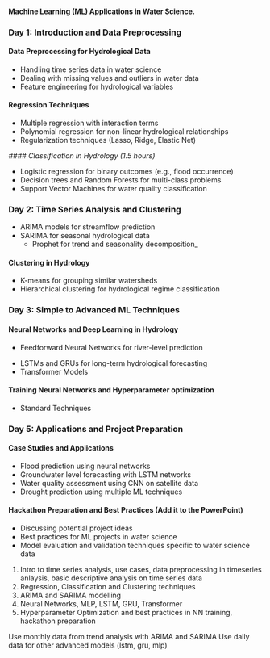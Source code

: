 #### Machine Learning (ML) Applications in Water Science.

### Day 1: Introduction and Data Preprocessing

#### Data Preprocessing for Hydrological Data 

- Handling time series data in water science
- Dealing with missing values and outliers in water data
- Feature engineering for hydrological variables

#### Regression Techniques 

- Multiple regression with interaction terms
- Polynomial regression for non-linear hydrological relationships
- Regularization techniques (Lasso, Ridge, Elastic Net)

_#### Classification in Hydrology (1.5 hours)_

- Logistic regression for binary outcomes (e.g., flood occurrence)
- Decision trees and Random Forests for multi-class problems
- Support Vector Machines for water quality classification


### Day 2: Time Series Analysis and Clustering

- ARIMA models for streamflow prediction
- SARIMA for seasonal hydrological data
  - Prophet for trend and seasonality decomposition_


#### Clustering in Hydrology

- K-means for grouping similar watersheds
- Hierarchical clustering for hydrological regime classification


<!-- #### Dimensionality Reduction and Ensemble Methods

- PCA for simplifying complex hydrological datasets
- Ensemble methods (bagging, boosting) for improved predictions -->


### Day 3: Simple to Advanced ML Techniques


#### Neural Networks and Deep Learning in Hydrology

- Feedforward Neural Networks for river-level prediction
<!-- - CNNs for analyzing satellite imagery of water bodies -->
- LSTMs and GRUs for long-term hydrological forecasting
- Transformer Models

#### Training Neural Networks and Hyperparameter optimization
- Standard Techniques

### Day 5: Applications and Project Preparation


#### Case Studies and Applications

- Flood prediction using neural networks
- Groundwater level forecasting with LSTM networks
- Water quality assessment using CNN on satellite data
- Drought prediction using multiple ML techniques


#### Hackathon Preparation and Best Practices (Add it to the PowerPoint)

- Discussing potential project ideas
- Best practices for ML projects in water science
- Model evaluation and validation techniques specific to water science data





1. Intro to time series analysis, use cases, data preprocessing in timeseries anlaysis, basic descriptive analysis on time series data
2. Regression, Classification and Clustering techniques
3. ARIMA and SARIMA modelling
4. Neural Networks, MLP, LSTM, GRU, Transformer
5. Hyperparameter Optimization and best practices in NN training, hackathon preparation

Use monthly data from trend analysis with ARIMA and SARIMA
Use daily data for other advanced models (lstm, gru, mlp)